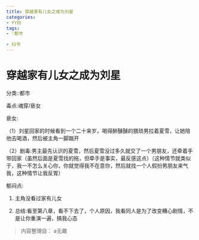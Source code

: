 ```yaml
---
title: 穿越家有儿女之成为刘星
categories:
- YY向
tags:
- :都市

- 扫书
---
```

# 穿越家有儿女之成为刘星
分类::都市

毒点:魂穿/亵女

亵女:

（1）刘星回家的时候看到一个二十来岁，喝得醉醺醺的猥琐男拉着夏雪，让她陪他去喝酒，然后被主角一脚踹开

（2）剧毒:男主最先认识的夏雪，然后夏雪没过多久就交了一个男朋友，还牵着手带回家（虽然后面是夏雪找的拖，但牵手是事实，最反感这点）（这种情节就类似于，我一不怎么关心你，你就觉得我不在意你，然后就找一个人假扮男朋友来气我，这种情节让我反胃）

郁闷点:

1.  主角没看过家有儿女

2.  总结:看至第八章，看不下去了，个人原因，我看同人是为了改变糟心剧情，不是让你重演一遍，搞我心态


> 内容整理自： a无趣